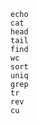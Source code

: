 
    echo
    cat
    head
    tail
    find
    wc
    sort
    uniq
    grep
    tr
    rev
    cu
